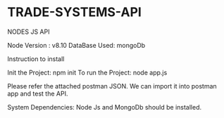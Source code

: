 # TRADE-SYSTEMS-API
NODES JS API 


Node Version : v8.10
DataBase Used: mongoDb

Instruction to install

Init the Project: npm init
To run the Project: node app.js

Please refer the attached postman JSON. We can import it into postman app and test the API.

System Dependencies: Node Js and MongoDb should be installed.


